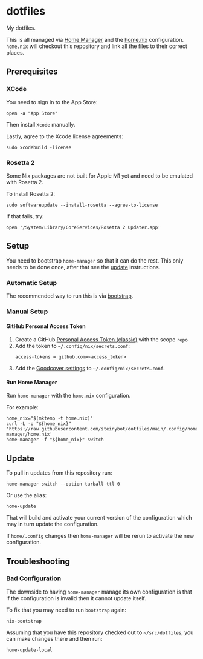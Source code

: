 # dotfiles

My dotfiles.

This is all managed via [Home Manager] and the [home.nix] configuration. `home.nix` will checkout this repository and
link all the files to their correct places.

## Prerequisites

### XCode

You need to sign in to the App Store:

```shell
open -a "App Store"
```

Then install `Xcode` manually.

Lastly, agree to the Xcode license agreements:

```shell
sudo xcodebuild -license
```

### Rosetta 2

Some Nix packages are not built for Apple M1 yet and need to be emulated with Rosetta 2.

To install Rosetta 2:

```shell
sudo softwareupdate --install-rosetta --agree-to-license
```

If that fails, try:

```shell
open '/System/Library/CoreServices/Rosetta 2 Updater.app'
```

## Setup

You need to bootstrap `home-manager` so that it can do the rest. This only needs to be done once, after that see the
[update](#update) instructions.

### Automatic Setup

The recommended way to run this is via [bootstrap].

### Manual Setup

#### GitHub Personal Access Token

1. Create a GitHub [Personal Access Token (classic)] with the scope `repo`
2. Add the token to `~/.config/nix/secrets.conf`:
   ```
   access-tokens = github.com=<access_token>
   ```
3. Add the [Goodcover settings] to `~/.config/nix/secrets.conf`.

#### Run Home Manager

Run `home-manager` with the `home.nix` configuration.

For example:

```shell
home_nix="$(mktemp -t home.nix)"
curl -L -o "${home_nix}" 'https://raw.githubusercontent.com/steinybot/dotfiles/main/.config/home-manager/home.nix'
home-manager -f "${home_nix}" switch
```

## Update

To pull in updates from this repository run:

```shell
home-manager switch --option tarball-ttl 0
```

Or use the alias:

```shell
home-update
```

That will build and activate your current version of the configuration which may in turn update the configuration.

If `home/.config` changes then `home-manager` will be rerun to activate the new configuration.

## Troubleshooting

### Bad Configuration

The downside to having `home-manager` manage its own configuration is that if the configuration is invalid then it
cannot update itself.

To fix that you may need to run `bootstrap` again:

```shell
nix-bootstrap
```

Assuming that you have this repository checked out to `~/src/dotfiles`, you can make changes there and then run:

```shell
home-update-local
```

[bootstrap]: https://github.com/steinybot/bootstrap
[goodcover settings]: https://github.com/goodcover/gc-nix#add-settings-to-use-our-cache
[home.nix]: home/.config/home-manager/home.nix
[home manager]: https://github.com/nix-community/home-manager
[personal access token (classic)]: https://docs.github.com/en/authentication/keeping-your-account-and-data-secure/creating-a-personal-access-token#creating-a-personal-access-token-classic
